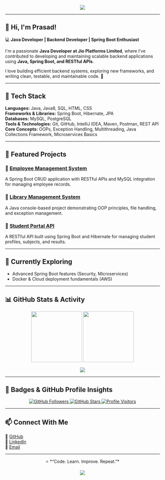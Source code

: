<!-- Header Banner -->
<p align="center">
  <img src="https://capsule-render.vercel.app/api?type=waving&color=0:2E8BFD,100:836FFF&height=100&section=header&text=Prasad%20Amilkanthwar&fontSize=26&fontColor=fdfdfd" />
</p>

---

## 👋 Hi, I'm Prasad!

💻 **Java Developer | Backend Developer | Spring Boot Enthusiast**

I'm a passionate **Java Developer at Jio Platforms Limited**, where I’ve contributed to developing and maintaining scalable backend applications using **Java, Spring Boot, and RESTful APIs**.  

I love building efficient backend systems, exploring new frameworks, and writing clean, testable, and maintainable code. 🚀  

---

## 🧠 Tech Stack

**Languages:** Java, Java8, SQL, HTML, CSS  
**Frameworks & Libraries:** Spring Boot, Hibernate, JPA  
**Databases:** MySQL, PostgreSQL  
**Tools & Technologies:** Git, GitHub, IntelliJ IDEA, Maven, Postman, REST API  
**Core Concepts:** OOPs, Exception Handling, Multithreading, Java Collections Framework, Microservices Basics  

---

## 🚀 Featured Projects

### 🔹 [Employee Management System](https://github.com/Prasad09A/EmployeeManagementSystem)
A Spring Boot CRUD application with RESTful APIs and MySQL integration for managing employee records.

### 🔹 [Library Management System](https://github.com/Prasad09A/LibraryManagementSystem)
A Java console-based project demonstrating OOP principles, file handling, and exception management.

### 🔹 [Student Portal API](https://github.com/Prasad09A/StudentPortalAPI)
A RESTful API built using Spring Boot and Hibernate for managing student profiles, subjects, and results.

---

## 🌱 Currently Exploring

- Advanced Spring Boot features (Security, Microservices)  
- Docker & Cloud deployment fundamentals (AWS)  

---

## 📊 GitHub Stats & Activity

<p align="center">
  <img src="https://github-readme-stats.vercel.app/api?username=Prasad09A&show_icons=true&theme=radical&hide_border=true" height="165"/>
  <img src="https://github-readme-streak-stats.herokuapp.com/?user=Prasad09A&theme=radical&hide_border=true" height="165"/>
</p>

<p align="center">
  <img src="https://github-readme-stats.vercel.app/api/top-langs/?username=Prasad09A&layout=compact&theme=radical&hide_border=true"/>
</p>

---

## 🏅 Badges & GitHub Profile Insights

<p align="center">
  <a href="https://github.com/Prasad09A?tab=followers">
    <img src="https://img.shields.io/github/followers/Prasad09A?label=Followers&style=social" alt="GitHub Followers" />
  </a>
  <a href="https://github.com/Prasad09A">
    <img src="https://img.shields.io/github/stars/Prasad09A?label=Stars&style=social" alt="GitHub Stars" />
  </a>
  <a href="https://visitor-badge.laobi.icu/badge?page_id=Prasad09A.Prasad09A">
    <img src="https://visitor-badge.laobi.icu/badge?page_id=Prasad09A.Prasad09A" alt="Profile Visitors" />
  </a>
</p>

---

## 📫 Connect With Me

🔗 [GitHub](https://github.com/Prasad09A)  
🔗 [LinkedIn](https://www.linkedin.com/in/prasadamilkanthwar/)  
📧 [Email](mailto:prasadamilkanthwar@gmail.com)  

---

<p align="center">
  ⭐️ *“Code. Learn. Improve. Repeat.”*
</p>

<!-- Footer Banner -->
<p align="center">
  <img src="https://capsule-render.vercel.app/api?type=waving&color=0:6C63FF,100:2E8BFD&height=120&section=footer" />
</p>
